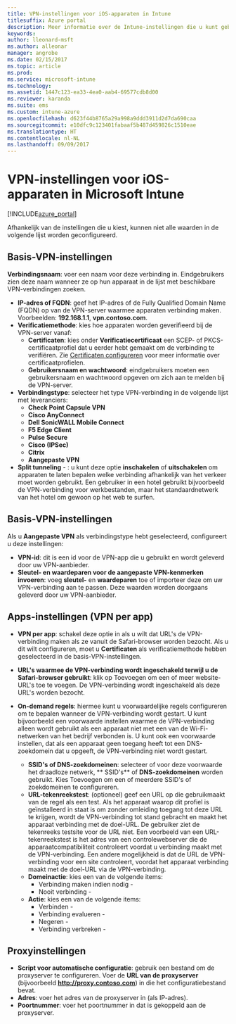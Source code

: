 ```yaml
---
title: VPN-instellingen voor iOS-apparaten in Intune
titlesuffix: Azure portal
description: Meer informatie over de Intune-instellingen die u kunt gebruiken om VPN-verbindingen op iOS-apparaten te configureren.
keywords: 
author: lleonard-msft
ms.author: alleonar
manager: angrobe
ms.date: 02/15/2017
ms.topic: article
ms.prod: 
ms.service: microsoft-intune
ms.technology: 
ms.assetid: 1447c123-ea33-4ea0-aab4-69577cdb8d00
ms.reviewer: karanda
ms.suite: ems
ms.custom: intune-azure
ms.openlocfilehash: d623f44b8765a29a998a9ddd3911d2d7da690caa
ms.sourcegitcommit: e10dfc9c123401fabaaf5b487d459826c1510eae
ms.translationtype: HT
ms.contentlocale: nl-NL
ms.lasthandoff: 09/09/2017
---
```

# <a name="vpn-settings-for-ios-devices-in-microsoft-intune"></a>VPN-instellingen voor iOS-apparaten in Microsoft Intune

[!INCLUDE[azure_portal](./includes/azure_portal.md)]

Afhankelijk van de instellingen die u kiest, kunnen niet alle waarden in de volgende lijst worden geconfigureerd.

## <a name="base-vpn-settings"></a>Basis-VPN-instellingen


**Verbindingsnaam**: voer een naam voor deze verbinding in. Eindgebruikers zien deze naam wanneer ze op hun apparaat in de lijst met beschikbare VPN-verbindingen zoeken.
- **IP-adres of FQDN**: geef het IP-adres of de Fully Qualified Domain Name (FQDN) op van de VPN-server waarmee apparaten verbinding maken. Voorbeelden: **192.168.1.1**, **vpn.contoso.com**.
- **Verificatiemethode**: kies hoe apparaten worden geverifieerd bij de VPN-server vanaf:
    - **Certificaten**: kies onder **Verificatiecertificaat** een SCEP- of PKCS-certificaatprofiel dat u eerder hebt gemaakt om de verbinding te verifiëren. Zie [Certificaten configureren](certificates-configure.md) voor meer informatie over certificaatprofielen.
    - **Gebruikersnaam en wachtwoord**: eindgebruikers moeten een gebruikersnaam en wachtwoord opgeven om zich aan te melden bij de VPN-server.
- **Verbindingstype**: selecteer het type VPN-verbinding in de volgende lijst met leveranciers:
    - **Check Point Capsule VPN**
    - **Cisco AnyConnect**
    - **Dell SonicWALL Mobile Connect**
    - **F5 Edge Client**
    - **Pulse Secure**
    - **Cisco (IPSec)**
    - **Citrix**
    - **Aangepaste VPN**
- **Split tunneling** - : u kunt deze optie **inschakelen** of **uitschakelen** om apparaten te laten bepalen welke verbinding afhankelijk van het verkeer moet worden gebruikt. Een gebruiker in een hotel gebruikt bijvoorbeeld de VPN-verbinding voor werkbestanden, maar het standaardnetwerk van het hotel om gewoon op het web te surfen.


## <a name="custom-vpn-settings"></a>Basis-VPN-instellingen

Als u **Aangepaste VPN** als verbindingstype hebt geselecteerd, configureert u deze instellingen:

- **VPN-id**: dit is een id voor de VPN-app die u gebruikt en wordt geleverd door uw VPN-aanbieder.
- **Sleutel- en waardeparen voor de aangepaste VPN-kenmerken invoeren**: voeg **sleutel-** en **waardeparen** toe of importeer deze om uw VPN-verbinding aan te passen. Deze waarden worden doorgaans geleverd door uw VPN-aanbieder.

## <a name="apps-per-app-vpn-settings"></a>Apps-instellingen (VPN per app)

- **VPN per app**: schakel deze optie in als u wilt dat URL's de VPN-verbinding maken als ze vanuit de Safari-browser worden bezocht. Als u dit wilt configureren, moet u **Certificaten** als verificatiemethode hebben geselecteerd in de basis-VPN-instellingen.
- **URL's waarmee de VPN-verbinding wordt ingeschakeld terwijl u de Safari-browser gebruikt**: klik op Toevoegen om een of meer website-URL's toe te voegen. De VPN-verbinding wordt ingeschakeld als deze URL's worden bezocht.

- **On-demand regels**: hiermee kunt u voorwaardelijke regels configureren om te bepalen wanneer de VPN-verbinding wordt gestart. U kunt bijvoorbeeld een voorwaarde instellen waarmee de VPN-verbinding alleen wordt gebruikt als een apparaat niet met een van de Wi-Fi-netwerken van het bedrijf verbonden is. U kunt ook een voorwaarde instellen, dat als een apparaat geen toegang heeft tot een DNS-zoekdomein dat u opgeeft, de VPN-verbinding niet wordt gestart.

    - **SSID's of DNS-zoekdomeinen**: selecteer of voor deze voorwaarde het draadloze netwerk, ** SSID's** of **DNS-zoekdomeinen** worden gebruikt. Kies Toevoegen om een of meerdere SSID's of zoekdomeinen te configureren.
    - **URL-tekenreekstest**: (optioneel) geef een URL op die gebruikmaakt van de regel als een test. Als het apparaat waarop dit profiel is geïnstalleerd in staat is om zonder omleiding toegang tot deze URL te krijgen, wordt de VPN-verbinding tot stand gebracht en maakt het apparaat verbinding met de doel-URL. De gebruiker ziet de tekenreeks testsite voor de URL niet. Een voorbeeld van een URL-tekenreekstest is het adres van een controlewebserver die de apparaatcompatibiliteit controleert voordat u verbinding maakt met de VPN-verbinding. Een andere mogelijkheid is dat de URL de VPN-verbinding voor een site controleert, voordat het apparaat verbinding maakt met de doel-URL via de VPN-verbinding.
    - **Domeinactie**: kies een van de volgende items:
        - Verbinding maken indien nodig - 
        - Nooit verbinding - 
    - **Actie**: kies een van de volgende items:
        - Verbinden - 
        - Verbinding evalueren - 
        - Negeren - 
        - Verbinding verbreken - 


## <a name="proxy-settings"></a>Proxyinstellingen

- **Script voor automatische configuratie**: gebruik een bestand om de proxyserver te configureren. Voer de **URL van de proxyserver** (bijvoorbeeld **http://proxy.contoso.com**) in die het configuratiebestand bevat.
- **Adres**: voer het adres van de proxyserver in (als IP-adres).
- **Poortnummer**: voer het poortnummer in dat is gekoppeld aan de proxyserver.